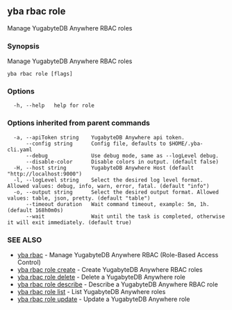 ## yba rbac role

Manage YugabyteDB Anywhere RBAC roles

### Synopsis

Manage YugabyteDB Anywhere RBAC roles

```
yba rbac role [flags]
```

### Options

```
  -h, --help   help for role
```

### Options inherited from parent commands

```
  -a, --apiToken string    YugabyteDB Anywhere api token.
      --config string      Config file, defaults to $HOME/.yba-cli.yaml
      --debug              Use debug mode, same as --logLevel debug.
      --disable-color      Disable colors in output. (default false)
  -H, --host string        YugabyteDB Anywhere Host (default "http://localhost:9000")
  -l, --logLevel string    Select the desired log level format. Allowed values: debug, info, warn, error, fatal. (default "info")
  -o, --output string      Select the desired output format. Allowed values: table, json, pretty. (default "table")
      --timeout duration   Wait command timeout, example: 5m, 1h. (default 168h0m0s)
      --wait               Wait until the task is completed, otherwise it will exit immediately. (default true)
```

### SEE ALSO

* [yba rbac](yba_rbac.md)	 - Manage YugabyteDB Anywhere RBAC (Role-Based Access Control)
* [yba rbac role create](yba_rbac_role_create.md)	 - Create YugabyteDB Anywhere RBAC roles
* [yba rbac role delete](yba_rbac_role_delete.md)	 - Delete a YugabyteDB Anywhere role
* [yba rbac role describe](yba_rbac_role_describe.md)	 - Describe a YugabyteDB Anywhere RBAC role
* [yba rbac role list](yba_rbac_role_list.md)	 - List YugabyteDB Anywhere roles
* [yba rbac role update](yba_rbac_role_update.md)	 - Update a YugabyteDB Anywhere role

